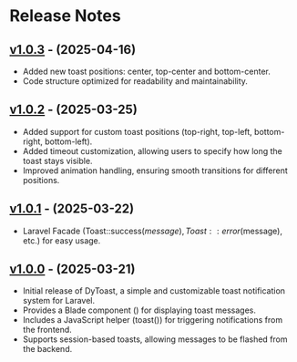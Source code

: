 # Release Notes

## [v1.0.3]() - (2025-04-16)

* Added new toast positions: center, top-center and bottom-center.
* Code structure optimized for readability and maintainability.

## [v1.0.2]() - (2025-03-25)

* Added support for custom toast positions (top-right, top-left, bottom-right, bottom-left).
* Added timeout customization, allowing users to specify how long the toast stays visible.
* Improved animation handling, ensuring smooth transitions for different positions.

## [v1.0.1]() - (2025-03-22)

* Laravel Facade (Toast::success($message), Toast::error($message), etc.) for easy usage.

## [v1.0.0]() - (2025-03-21)

* Initial release of DyToast, a simple and customizable toast notification system for Laravel.
* Provides a Blade component (<x-dy-toast />) for displaying toast messages.
* Includes a JavaScript helper (toast()) for triggering notifications from the frontend.
* Supports session-based toasts, allowing messages to be flashed from the backend.
